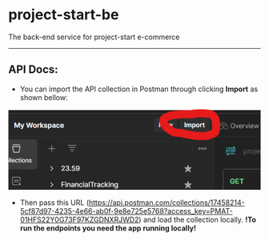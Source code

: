 # project-start-be
The back-end service for project-start e-commerce

---

## API Docs:

- You can import the API collection in Postman through clicking **Import** as shown bellow:

![Image](./assets/import%20image.png)

- Then pass this URL (https://api.postman.com/collections/17458214-5cf87d97-4235-4e66-ab0f-9e8e725e5768?access_key=PMAT-01HFS22Y0G73F97KZGDNXRJWD2) and load the collection locally. **!To run the endpoints you need the app running locally!**